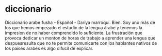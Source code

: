 # diccionario
Diccionario arabe fusha - Español - Dariya marroquí. 
Bien. Soy uno más de los que hemos empezado  el estudio de  la lengua árabe y tenemos la impresion de no haber comprendido lo suficiente. 
La frustración que provoca dedicar un monton de horas de trabajo a aprender una lengua que despuesresulta que no te permite comunicarte con los hablantes nativos de los paises arabes es algo difucil de explicar.
